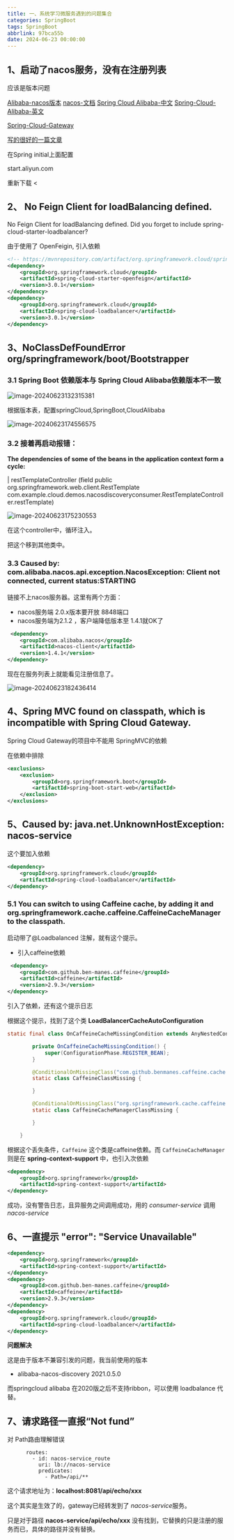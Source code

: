 ```yaml
---
title: 一、系统学习微服务遇到的问题集合
categories: SpringBoot
tags: SpringBoot
abbrlink: 97bca55b
date: 2024-06-23 00:00:00
---
```

## 1、启动了nacos服务，没有在注册列表

应该是版本问题

[Alibaba-nacos版本](https://github.com/alibaba/spring-cloud-alibaba/wiki/%E7%89%88%E6%9C%AC%E8%AF%B4%E6%98%8E)
[nacos-文档](https://nacos.io/zh-cn/docs/quick-start.html)
[Spring Cloud Alibaba-中文](https://sca.aliyun.com/docs/2023/user-guide/nacos/advanced-guide/?spm=5176.29160081.0.0.74801a15EZ9fj7)
[Spring-Cloud-Alibaba-英文](https://spring-cloud-alibaba-group.github.io/github-pages/hoxton/en-us/index.html#_dependency_management)

[Spring-Cloud-Gateway](https://docs.spring.io/spring-cloud-gateway/docs/3.0.8/reference/html/#the-path-route-predicate-factory)

[写的很好的一篇文章](https://juejin.cn/post/7143159635556433957)


<!-- more-->

在Spring initial上面配置

start.aliyun.com

重新下载
<

## 2、 No Feign Client for loadBalancing defined.

 No Feign Client for loadBalancing defined. Did you forget to include spring-cloud-starter-loadbalancer?

由于使用了 OpenFeigin, 引入依赖

```xml
<!-- https://mvnrepository.com/artifact/org.springframework.cloud/spring-cloud-starter-openfeign -->
<dependency>
    <groupId>org.springframework.cloud</groupId>
    <artifactId>spring-cloud-starter-openfeign</artifactId>
    <version>3.0.1</version>
</dependency>
<dependency>
    <groupId>org.springframework.cloud</groupId>
    <artifactId>spring-cloud-loadbalancer</artifactId>
    <version>3.0.1</version>
</dependency>
```



## 3、NoClassDefFoundError	org/springframework/boot/Bootstrapper

### 3.1 Spring Boot 依赖版本与 Spring Cloud Alibaba依赖版本不一致

![image-20240623132315381](https://gitee.com/Choleen95/blog-file/raw/master/2024/623/image-20240623132315381.png)

根据版本表，配置springCloud,SpringBoot,CloudAlibaba

![image-20240623174556575](https://gitee.com/Choleen95/blog-file/raw/master/2024/623/image-20240623174556575.png)



### 3.2 接着再启动报错：

**The dependencies of some of the beans in the application context form a cycle:**

|  restTemplateController (field public org.springframework.web.client.RestTemplate com.example.cloud.demos.nacosdiscoveryconsumer.RestTemplateController.restTemplate)

![image-20240623175230553](https://gitee.com/Choleen95/blog-file/raw/master/2024/623/image-20240623175230553.png)

在这个controller中，循环注入。

把这个移到其他类中。

### 3.3 Caused by: com.alibaba.nacos.api.exception.NacosException: Client not connected, current status:STARTING



链接不上nacos服务器。这里有两个方面：

- nacos服务端 2.0.x版本要开放 8848端口
- nacos服务端为2.1.2 ，客户端降低版本至 1.4.1就OK了

```xml
 <dependency>
    <groupId>com.alibaba.nacos</groupId>
    <artifactId>nacos-client</artifactId>
    <version>1.4.1</version>
</dependency>
```

现在在服务列表上就能看见注册信息了。

![image-20240623182436414](https://gitee.com/Choleen95/blog-file/raw/master/2024/623/image-20240623182436414.png)



## 4、Spring MVC found on classpath, which is incompatible with Spring Cloud Gateway.

Spring Cloud Gateway的项目中不能用 SpringMVC的依赖

在依赖中排除

```xml
<exclusions>
	<exclusion>
    	<groupId>org.springframework.boot</groupId>
        <artifactId>spring-boot-start-web</artifactId>
    </exclusion>
</exclusions>
```



## 5、Caused by: java.net.UnknownHostException: nacos-service

这个要加入依赖

```xml
<dependency>
    <groupId>org.springframework.cloud</groupId>
    <artifactId>spring-cloud-loadbalancer</artifactId>
</dependency>
```



### 5.1 You can switch to using Caffeine cache, by adding it and org.springframework.cache.caffeine.CaffeineCacheManager to the classpath.

启动带了@Loadbalanced 注解，就有这个提示。

- 引入caffeine依赖

```xml
 <dependency>
    <groupId>com.github.ben-manes.caffeine</groupId>
    <artifactId>caffeine</artifactId>
    <version>2.9.3</version>
</dependency>
```

引入了依赖，还有这个提示日志

根据这个提示，找到了这个类  **LoadBalancerCacheAutoConfiguration**

```java
static final class OnCaffeineCacheMissingCondition extends AnyNestedCondition {

		private OnCaffeineCacheMissingCondition() {
			super(ConfigurationPhase.REGISTER_BEAN);
		}

		@ConditionalOnMissingClass("com.github.benmanes.caffeine.cache.Caffeine")
		static class CaffeineClassMissing {

		}

		@ConditionalOnMissingClass("org.springframework.cache.caffeine.CaffeineCacheManager")
		static class CaffeineCacheManagerClassMissing {

		}

	}
```

根据这个丢失条件，`Caffeine` 这个类是caffeine依赖。而 `CaffeineCacheManager` 则是在 **spring-context-support** 中，也引入次依赖

```xml
<dependency>
    <groupId>org.springframework</groupId>
    <artifactId>spring-context-support</artifactId>
</dependency>
```

成功，没有警告日志，且异服务之间调用成功，用的 *consumer-service* 调用 *nacos-service*



## 6、一直提示  "error": "Service Unavailable"

```xml
<dependency>
    <groupId>org.springframework</groupId>
    <artifactId>spring-context-support</artifactId>
</dependency>
<dependency>
    <groupId>com.github.ben-manes.caffeine</groupId>
    <artifactId>caffeine</artifactId>
    <version>2.9.3</version>
</dependency>
<dependency>
    <groupId>org.springframework.cloud</groupId>
    <artifactId>spring-cloud-loadbalancer</artifactId>
</dependency>
```

**问题解决**

这是由于版本不兼容引发的问题，我当前使用的版本

- alibaba-nacos-discovery 2021.0.5.0

而springcloud alibaba 在2020版之后不支持ribbon，可以使用 loadbalance 代替。





## 7、请求路径一直报“Not fund”

对 Path路由理解错误

```properties
      routes:
        - id: nacos-service_route
          uri: lb://nacos-service
          predicates:
            - Path=/api/**
```

这个请求地址为：**localhost:8081/api/echo/xxx**

这个其实是生效了的，gateway已经转发到了 *nacos-service*服务。

只是对于路径 **nacos-service/api/echo/xxx** 没有找到，它替换的只是注册的服务而已，具体的路径并没有替换。